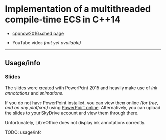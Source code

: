 # Implementation of a multithreaded compile-time ECS in C++14 

* [cppnow2016.sched page](http://cppnow2016.sched.org/event/0fc5be46234d9528ade1e113c6f31cf3)

* YouTube video *(not yet available)*

---

## Usage/info

### Slides

The slides were created with PowerPoint 2015 and heavily make use of *ink annotations* and *animations*. 

If you do not have PowerPoint installed, you can view them online *(for free, and on any platform)* using [PowerPoint online](https://office.live.com/start/PowerPoint.aspx
). Alternatively, you can upload the slides to your SkyDrive account and view them through there.

Unfortunately, LibreOffice does not display ink annotations correctly. 

TODO: usage/info